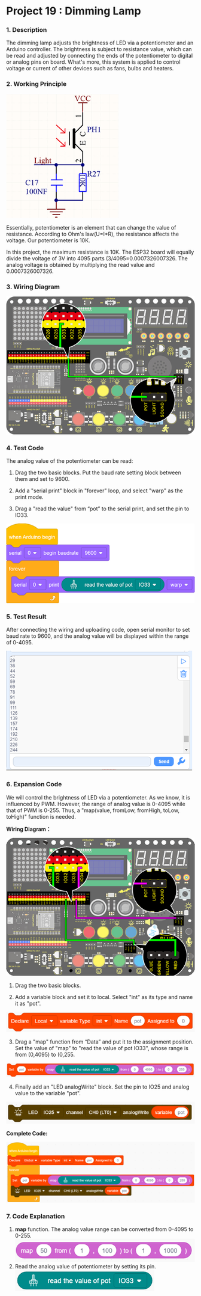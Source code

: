 

# **Project 19 : Dimming Lamp**

### **1. Description**
The dimming lamp adjusts the brightness of LED via a potentiometer and an Arduino controller. The brightness is subject to resistance value, which can be read and adjusted by connecting the ends of the potentiometer to digital or analog pins on board. 
What's more, this system is applied to control voltage or current of other devices such as fans, bulbs and heaters. 

### **2. Working Principle**

![img-20230225082629-1679443973070-13](./media/img-20230225082629-1679443973070-13.png)

Essentially, potentiometer is an element that can change the value of resistance. According to Ohm's law(U=I*R), the resistance affects the voltage. Our potentiometer is 10K.

In this project, the maximum resistance is 10K. The ESP32 board will equally divide the voltage of 3V into 4095 parts (3/4095=0.0007326007326. The analog voltage is obtained by multiplying the read value and 0.0007326007326. 

### **3. Wiring Diagram**

![](./media/19-1-1681975431739-46.jpg)

### **4. Test Code**

The analog value of the potentiometer can be read:

1. Drag the two basic blocks. Put the baud rate setting block between them and set to 9600.

2. Add a "serial print" block in "forever" loop, and select "warp" as the print mode.

3. Drag a "read the value" from “pot” to the serial print, and set the pin to IO33. 

![](./media/23-1.png)



### **5. Test Result**

After connecting the wiring and uploading code, open serial monitor to set baud rate to 9600, and the analog value will be displayed within the range of 0-4095.

![image-20230327094257859](./media/image-20230327094257859.png)



### **6. Expansion Code**

We will control the brightness of LED via a potentiometer. 
As we know, it is influenced by PWM. However, the range of analog value is 0-4095 while that of PWM is 0-255. Thus, a "map(value, fromLow, fromHigh, toLow, toHigh)" function is needed.

**Wiring Diagram：**

![19-2](./media/19-2.jpg)

1. Drag the two basic blocks.

2. Add a variable block and set it to local. Select "int" as its type and name it as "pot". 

![image-20230327095102942](./media/image-20230327095102942.png)

3. Drag a "map" function from “Data” and put it to the assignment position. Set the value of "map" to "read the value of pot IO33", whose range is from (0,4095) to (0,255.

![](./media/image-20230420160634019.png)

4. Finally add an "LED analogWrite" block. Set the pin to IO25 and analog value to the variable "pot".

![](./media/image-20230420160712405.png)

**Complete Code:**

![](./media/image-20230420160735138.png)

### **7. Code Explanation**

1. **map** function. The analog value range can be converted from 0-4095 to 0-255. 
   ![Img](./media/img-20230308105611.png)
2. Read the analog value of potentiometer by setting its pin. 
   ![](./media/image-20230420160808717.png)

